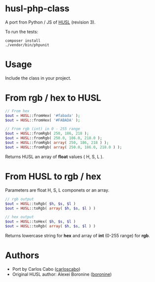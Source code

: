 # husl-php-class

A port fron Python / JS of [HUSL](http://www.husl-colors.org/) (revision 3).

To run the tests:
```
composer install
./vendor/bin/phpunit
```

# Usage

Include the class in your project.

# From rgb / hex to HUSL

````php
// From hex
$out = HUSL::fromHex( '#fabada' );
$out = HUSL::fromHex( '#FABADA' );

// From rgb (int) in 0 - 255 range
$out = HUSL::fromRgb( 250, 186, 218 );
$out = HUSL::fromRgb( 250.0, 186.0, 218.0 );
$out = HUSL::fromRgb( array( 250, 186, 218 ) );
$out = HUSL::fromRgb( array( 250.0, 186.0, 218.0 ) );
````

Returns HUSL an array of **float** values ( H, S, L ).

# From HUSL to rgb / hex

Parameters are float H, S, L componets or an array.

```php
// rgb output
$out = HUSL::toRgb( $h, $s, $l )
$out = HUSL::toRgb( array( $h, $s, $l ) )

// hex output
$out = HUSL::toHex( $h, $s, $l )
$out = HUSL::toRgb( array( $h, $s, $l ) )
```

Returns lowercase string for **hex** and array of **int** (0-255 range) for **rgb**.

# Authors

- Port by Carlos Cabo ([carloscabo](https://github.com/carloscabo))
- Original HUSL author: Alexei Boronine ([boronine](http://github.com/boronine))
